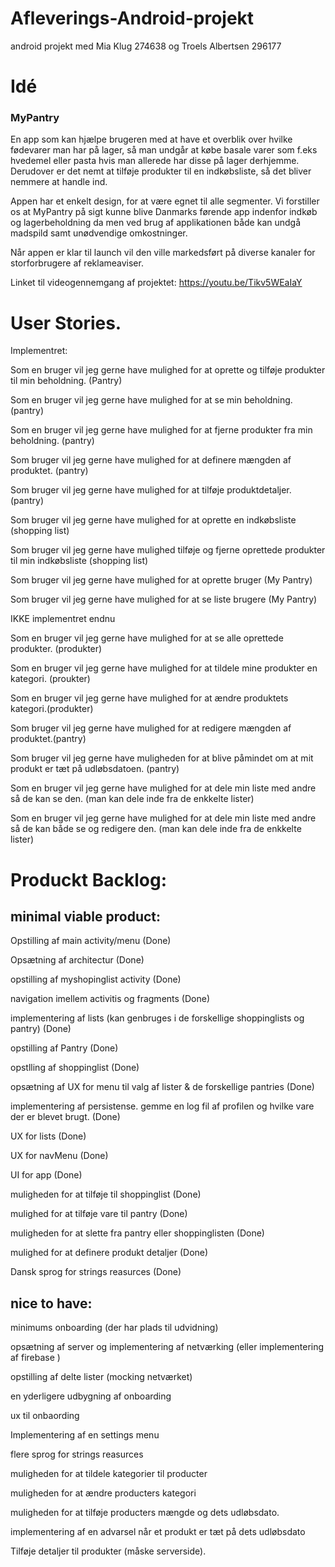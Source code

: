 # Afleverings-Android-projekt
android projekt med Mia Klug 274638 og Troels Albertsen 296177

# Idé

### MyPantry

En app som kan hjælpe brugeren med at have et overblik over hvilke fødevarer man har på lager, så man undgår at købe basale varer som f.eks hvedemel eller pasta hvis man allerede har disse på lager derhjemme. 
Derudover er det nemt at tilføje produkter til en indkøbsliste, så det bliver nemmere at handle ind.

Appen har et enkelt design, for at være egnet til alle segmenter. Vi forstiller os at MyPantry på sigt kunne blive Danmarks førende app indenfor indkøb og lagerbeholdning da men ved brug af applikationen både kan undgå madspild samt unødvendige omkostninger.

Når appen er klar til launch vil den ville markedsført på diverse kanaler for storforbrugere af reklameaviser.

Linket til videogennemgang af projektet:
https://youtu.be/Tikv5WEaIaY



# User Stories.

Implementret:

Som en bruger vil jeg gerne have mulighed for at oprette og tilføje produkter til min beholdning. (Pantry)

Som en bruger vil jeg gerne have mulighed for at se min beholdning. (pantry)

Som en bruger vil jeg gerne have mulighed for at fjerne produkter fra min beholdning. (pantry)

Som bruger vil jeg gerne have mulighed for at definere mængden af produktet. (pantry)

Som bruger vil jeg gerne have mulighed for at tilføje produktdetaljer. (pantry)

Som bruger vil jeg gerne have mulighed for at oprette en indkøbsliste (shopping list)

Som bruger vil jeg gerne have mulighed tilføje og fjerne oprettede produkter til min indkøbsliste (shopping list)

Som bruger vil jeg gerne have mulighed for at oprette bruger (My Pantry)

Som bruger vil jeg gerne have mulighed for at se liste brugere (My Pantry)


IKKE implementret endnu

Som en bruger vil jeg gerne have mulighed for at se alle oprettede produkter. (produkter)

Som en bruger vil jeg gerne have mulighed for at tildele mine produkter en kategori. (proukter)

Som en bruger vil jeg gerne have mulighed for at ændre produktets kategori.(produkter)

Som bruger vil jeg gerne have mulighed for at redigere mængden af produktet.(pantry)

Som bruger vil jeg gerne have muligheden for at blive påmindet om at mit produkt er tæt på udløbsdatoen. (pantry)

Som en bruger vil jeg gerne have mulighed for at dele min liste med andre så de kan se den. (man kan dele inde fra de enkkelte lister)

Som en bruger vil jeg gerne have mulighed for at dele min liste med andre så de kan både se og redigere den. (man kan dele inde fra de enkkelte lister)



# Produckt Backlog:
## minimal viable product:

Opstilling af main activity/menu (Done)

Opsætning af architectur (Done)

opstilling af myshopinglist activity (Done)

navigation imellem activitis og fragments (Done)

implementering af lists (kan genbruges i de forskellige shoppinglists og pantry) (Done)

opstilling af Pantry (Done)

opstlling af shoppinglist (Done)

opsætning af UX for menu til valg af lister & de forskellige pantries (Done)

implementering af persistense. gemme en log fil af profilen og hvilke vare der er blevet brugt. (Done)

UX for lists (Done)

UX for navMenu  (Done)

UI for app (Done)

muligheden for at tilføje til shoppinglist (Done)

mulighed for at tilføje vare til pantry (Done)

muligheden for at slette fra pantry eller shoppinglisten (Done)

mulighed for at definere produkt detaljer (Done)

Dansk sprog for strings reasurces (Done)






## nice to have:
minimums onboarding (der har plads til udvidning)

opsætning af server og implementering af netværking (eller implementering af firebase )

opstilling af delte lister (mocking netværket)

en yderligere udbygning af onboarding

ux til onbaording

Implementering af en settings menu

flere sprog for strings reasurces

muligheden for at tildele kategorier til producter

muligheden for at ændre producters kategori

muligheden for at tilføje producters mængde og dets udløbsdato.

implementering af en advarsel når et produkt er tæt på dets udløbsdato

Tilføje detaljer til produkter (måske serverside).



